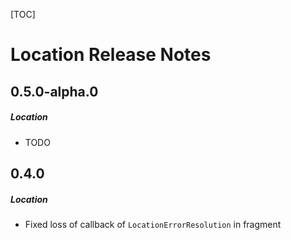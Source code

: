 [TOC]
# Location Release Notes
## 0.5.0-alpha.0
##### Location
* TODO
## 0.4.0
##### Location
* Fixed loss of callback of `LocationErrorResolution` in fragment
